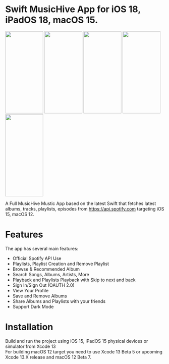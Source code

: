 # Swift MusicHive App for iOS 18, iPadOS 18, macOS 15.

<div class="row">
<img src="https://user-images.githubusercontent.com/3157579/160372478-113ee5c7-b95d-4845-b334-fb93ecb46038.png" width="120" height="260">
<img src="https://user-images.githubusercontent.com/3157579/160372498-4921ffb9-7682-4f1f-b5e8-0107af021318.png" width="120" height="260">
<img src="https://user-images.githubusercontent.com/3157579/160372527-06ab7e92-7fd1-4853-bae7-119f83303ace.png" width="120" height="260">
<img src="https://user-images.githubusercontent.com/3157579/160372544-90ee4780-c49c-435f-9cbf-e67dd2099508.png" width="120" height="260">
<img src="https://user-images.githubusercontent.com/3157579/160372570-d882f245-5e67-40a0-aa62-ee9b3667b0fd.png" width="120" height="260">
</div>

A Full MusicHive Mustic App based on the latest Swift that fetches latest albums, tracks, playlists, episodes from https://api.spotify.com targeting iOS 15, macOS 12.

# Features
The app has several main features:
<ul>
  <li>Official Spotify API Use</li>
<li>Playlists, Playlist Creation and Remove Playlist</li>
<li>Browse & Recommended Album</li>
<li>Search Songs, Albums, Artists, More</li>
<li>Playback and Playlists Playback with Skip to next and back</li>
<li>Sign In/Sign Out (OAUTH 2.0)</li>
<li>View Your Profile</li>
<li>Save and Remove Albums</li>
  <li>Share Albums and Playlists with your friends</li>
  <li>Support Dark Mode</li>
  </ul>



# Installation
Build and run the project using iOS 15, iPadOS 15 physical devices or simulator from Xcode 13  </br>
For building macOS 12 target you need to use Xcode 13 Beta 5 or upcoming Xcode 13.X release and macOS 12 Beta 7. </br>
